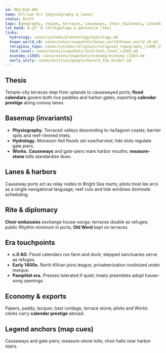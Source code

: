```yaml
---
id: REG:KLR-ARC
name: Kllrian Arc (physiography & lanes)
status: Draft
tags: [geography, region, terraces, causeways, choir_diplomacy, calendar_prestige]
lat_band: 8–22° N (archipelago & peninsula rims)
links:
  hydrology: canon/systems/planetology/hydrology.md
  known_world_c0: canon/notes/snapshots/known_world/known_world_c0.md
  religious_topo: canon/systems/religions/religious_topography_c1400_1560.md
  tech_level: canon/notes/snapshots/tech/tech_level_c1503.md
  economy_c1503: canon/notes/snapshots/economy/economy_c1503.md
  early_unity: canon/entities/people/henara_the_binder.md
---
```


## Thesis
Temple-city terraces step from uplands to causewayed ports; **flood calendars** govern both rice paddies and harbor gates, exporting **calendar prestige** along convoy lanes.

## Basemap (invariants)
- **Physiography.** Terraced valleys descending to ria/lagoon coasts; barrier spits and reef-rimmed inlets.
- **Hydrology.** Monsoon-fed floods set sow/harvest; tide slots regulate gate piers.
- **Works.** **Causeways** and gate-piers mark harbor mouths; **measure-stone** tolls standardize dues.

## Lanes & harbors
Causeway ports act as relay nodes to Bright Sea marts; pilots treat lee arcs as a single navigational language; reef cuts and tide windows dominate scheduling.

## Rite & diplomacy
**Choir embassies** exchange house-songs; terraces double as refuges; public Rhythm minimum in ports, **Old Word** kept on terraces.

## Era touchpoints
- **c.0 AO.** Flood calendars run farm and dock; stepped sanctuaries serve as refuges.
- **Early 1400s.** North Kllrian joins league; privateerization routinized under marque.
- **Pamphlet era.** Presses tolerated if quiet; treaty preambles adopt house-song openings.

## Economy & exports
Papers, paddy, lacquer, bast cordage, terrace stone; pilots and Works clerks carry **calendar prestige** abroad.

## Legend anchors (map cues)
Causeways and gate piers; measure-stone tolls; choir halls near harbor stairs.
